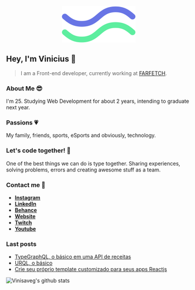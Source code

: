 <p align="center">
   <img src=".github/logo.svg" width="auto"/>
</p>

## Hey, I'm Vinicius 👋

> I am a Front-end developer, currently working at [FARFETCH](https://www.farfetch.com).

### About Me :sunglasses:

I'm 25. Studying Web Development for about 2 years, intending to graduate next year.

### Passions :heartpulse:

My family, friends, sports, eSports and obviously, technology.

### Let's code together! :punch:

One of the best things we can do is type together. Sharing experiences, solving problems, errors and creating awesome stuff as a team.

### Contact me :speech_balloon:

- **[Instagram](https://www.instagram.com/vinisaveg)**
- **[LinkedIn](https://www.linkedin.com/in/vinicius-savegnago-95b438179)**
- **[Behance](https://www.behance.net/vinisaveg)**
- **[Website](https://vinisaveg.com)** 
- **[Twitch](https://www.twitch.tv/vinisaveg/about)**
- **[Youtube](https://www.youtube.com/channel/UCmXwSTz2OD_e6L981xCt0Cg)**

### Last posts
- [TypeGraphQL, o básico em uma API de receitas](https://dev.to/vinisaveg/typegraphql-o-basico-em-uma-api-de-receitas-3ehb)
- [URQL, o básico](https://dev.to/vinisaveg/urql-o-basico-3772)
- [Crie seu próprio template customizado para seus apps Reactjs](https://dev.to/vinisaveg/crie-seu-proprio-template-customizado-para-seus-apps-reactjs-3d1a)

![Vinisaveg's github stats](https://github-readme-stats.vercel.app/api?username=vinisaveg&show_icons=true&theme=dark)
